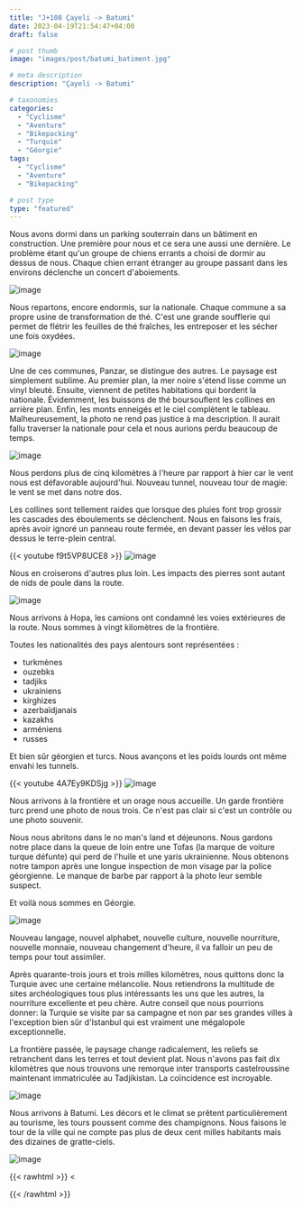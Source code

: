```yaml
---
title: "J+108 Çayeli -> Batumi"
date: 2023-04-19T21:54:47+04:00
draft: false

# post thumb
image: "images/post/batumi_batiment.jpg"

# meta description
description: "Çayeli -> Batumi"

# taxonomies
categories:
  - "Cyclisme" 
  - "Aventure" 
  - "Bikepacking"
  - "Turquie" 
  - "Géorgie" 
tags:
  - "Cyclisme" 
  - "Aventure" 
  - "Bikepacking" 

# post type
type: "featured"
---
```


Nous avons dormi dans un parking souterrain dans un bâtiment en construction. Une première pour nous et ce
 sera une aussi une dernière. Le problème étant qu'un groupe de chiens errants a choisi de dormir au dessus de nous. Chaque chien errant étranger au groupe passant dans les environs déclenche un concert d'aboiements.
 
![image](../../images/post/batumi_camp.jpg)

Nous repartons, encore endormis, sur la nationale. Chaque commune a sa propre usine de transformation de thé. C'est une grande soufflerie qui permet de flétrir les feuilles de thé fraîches, les entreposer et les sécher une fois oxydées.

![image](../../images/post/batumi_cheminee.jpg)

Une de ces communes, Panzar, se distingue des autres. Le paysage est simplement sublime. Au premier plan, la mer noire s'étend lisse comme un vinyl bleuté. Ensuite, viennent de petites habitations qui bordent la nationale. Évidemment, les buissons de thé boursouflent les collines en arrière plan. Enfin, les monts enneigés et le ciel complètent le tableau. Malheureusement, la photo ne rend pas justice à ma description. Il aurait fallu traverser la nationale pour cela et nous aurions perdu beaucoup de temps. 

![image](../../images/post/batumi_oiseau.jpg)

Nous perdons plus de cinq kilomètres à l'heure par rapport à hier car le vent nous est défavorable aujourd'hui. Nouveau tunnel, nouveau tour de magie: le vent se met dans notre dos. 

Les collines sont tellement raides que lorsque des pluies font trop grossir les cascades des éboulements se déclenchent. Nous en faisons les frais, après avoir ignoré un panneau route fermée, en devant passer les vélos par dessus le terre-plein central. 

{{< youtube f9t5VP8UCE8 >}}
![image](../../images/post/batumi_cailloux.jpg)

Nous en croiserons d'autres plus loin. Les impacts des pierres sont autant de nids de poule dans la route. 

![image](../../images/post/batumi_tunnel.jpg)

Nous arrivons à Hopa, les camions ont condamné les voies extérieures de la route. Nous sommes à vingt kilomètres de la frontière. 

Toutes les nationalités des pays alentours sont représentées :

- turkmènes
- ouzebks
- tadjiks
- ukrainiens
- kirghizes
- azerbaïdjanais
- kazakhs
- arméniens 
- russes

Et bien sûr géorgien et turcs. Nous avançons et les poids lourds ont même envahi les tunnels. 

{{< youtube 4A7Ey9KDSjg >}}
![image](../../images/post/batumi_camion.jpg)

Nous arrivons à la frontière et un orage nous accueille. Un garde frontière turc prend une photo de nous trois. Ce n'est pas clair si c'est un contrôle ou une photo souvenir.

Nous nous abritons dans le no man's land et déjeunons. Nous gardons notre place dans la queue de loin entre une Tofas (la marque de voiture turque défunte) qui perd de l'huile et une yaris ukrainienne. Nous obtenons notre tampon après une longue inspection de mon visage par la police géorgienne. Le manque de barbe par rapport à la photo leur semble suspect. 

Et voilà nous sommes en Géorgie. 

![image](../../images/post/batumi_frontiere.jpg)

Nouveau langage, nouvel alphabet, nouvelle culture, nouvelle nourriture, nouvelle monnaie, nouveau changement d'heure, il va falloir un peu de temps pour tout assimiler. 

Après quarante-trois jours et trois milles kilomètres, nous quittons donc la Turquie avec une certaine mélancolie. Nous retiendrons la multitude de sites archéologiques tous plus intéressants les uns que les autres, la nourriture excellente et peu chère. Autre conseil que nous pourrions donner: la Turquie se visite par sa campagne et non par ses grandes villes à l'exception bien sûr d'Istanbul qui est vraiment une mégalopole exceptionnelle. 

La frontière passée, le paysage change radicalement, les reliefs se retranchent dans les terres et tout devient plat. Nous n'avons pas fait dix kilomètres que nous trouvons une remorque inter transports castelroussine maintenant immatriculée au Tadjikistan. La coïncidence est incroyable. 

![image](../../images/post/batumi_inter.jpg)

Nous arrivons à Batumi. Les décors et le climat se prêtent particulièrement au tourisme, les tours poussent comme des champignons. Nous faisons le tour de la ville qui ne compte pas plus de deux cent milles habitants mais des dizaines de gratte-ciels. 

![image](../../images/post/batumi_batimenthaut.jpg)

{{< rawhtml >}} 
<<div class="strava-embed-placeholder" data-embed-type="activity" data-embed-id="8920007016"></div><script src="https://strava-embeds.com/embed.js"></script>
{{< /rawhtml >}} 
